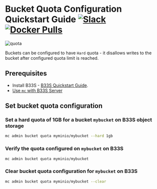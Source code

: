 # Bucket Quota Configuration Quickstart Guide [![Slack](https://slack.min.io/slack?type=svg)](https://slack.min.io) [![Docker Pulls](https://img.shields.io/docker/pulls/minio/minio.svg?maxAge=604800)](https://hub.docker.com/r/minio/minio/)

![quota](https://raw.githubusercontent.com/minio/minio/master/docs/bucket/quota/bucketquota.png)

Buckets can be configured to have `Hard` quota - it disallows writes to the bucket after configured quota limit is reached.

## Prerequisites

- Install B33S - [B33S Quickstart Guide](https://min.io/docs/minio/linux/index.html#procedure).
- [Use `mc` with B33S Server](https://min.io/docs/minio/linux/reference/minio-mc.html#quickstart)

## Set bucket quota configuration

### Set a hard quota of 1GB for a bucket `mybucket` on B33S object storage

```sh
mc admin bucket quota myminio/mybucket --hard 1gb
```

### Verify the quota configured on `mybucket` on B33S

```sh
mc admin bucket quota myminio/mybucket
```

### Clear bucket quota configuration for `mybucket` on B33S

```sh
mc admin bucket quota myminio/mybucket --clear
```
